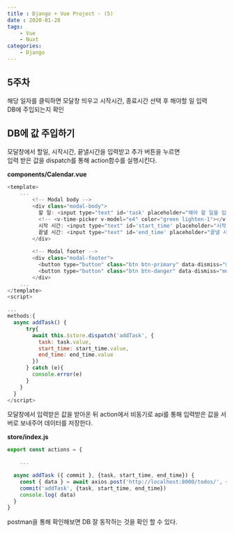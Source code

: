 ```yaml
---
title : Django + Vue Project - (5)
date : 2020-01-28
tags:
    - Vue
    - Nuxt
categories:
    - Django
---
```


## 5주차  
해당 일자를 클릭하면 모달창 띄우고 시작시간, 종료시간 선택 후 해야할 일 입력  
DB에 주입되는지 확인  

## DB에 값 주입하기  

모달창에서 할일, 시작시간, 끝낼시간을 입력받고 추가 버튼을 누르면  
입력 받은 값을 dispatch를 통해 action함수를 실행시킨다.

**components/Calendar.vue**
```javascript
<template>
    ...
        <!-- Modal body -->
        <div class="modal-body">
          할 일: <input type="text" id='task' placeholder="해야 할 일을 입력하세요." autofocus /> <br>
          <!-- <v-time-picker v-model="e4" color="green lighten-1"></v-time-picker> -->
          시작 시간: <input type="text" id='start_time' placeholder="시작 시간 (HH:MM)"/> <br>
          끝낼 시간: <input type="text" id='end_time' placeholder="끝낼 시간 (HH:MM)"/>
        </div>
        
        <!-- Modal footer -->
        <div class="modal-footer">
          <button type="button" class="btn btn-primary" data-dismiss="modal" @click="addTask()" >추가</button>
          <button type="button" class="btn btn-danger" data-dismiss="modal">닫기</button>
        </div>
    ...
</template>
<script>

...
methods:{
  async addTask() {
      try{
        await this.$store.dispatch('addTask', {
          task: task.value,
          start_time: start_time.value,
          end_time: end_time.value
        })
      } catch (e){
        console.error(e)
      }
    }
  }
</script>
```

모달창에서 입력받은 값을 받아온 뒤 action에서 비동기로 api를 통해 입력받은 값을 서버로 보내주어 데이터를 저장한다.

**store/index.js**  
```javascript
export const actions = {

    ...
    
  async addTask ({ commit }, {task, start_time, end_time}) {
    const { data } = await axios.post('http://localhost:8000/todos/', {task, start_time, end_time})
    commit('addTask', {task, start_time, end_time})
    console.log( data)
  }
}

```
postman을 통해 확인해보면 DB 잘 동작하는 것을 확인 할 수 있다.



